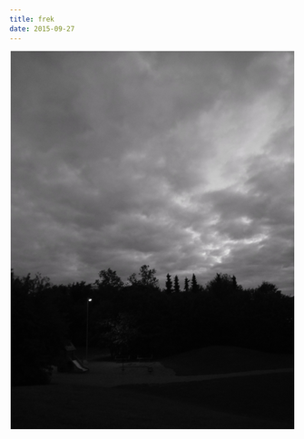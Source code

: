 ```yaml
---
title: frek
date: 2015-09-27
---
```


<img alt="kantorsgatan playground at dusk" title="kantorsgatan playground at dusk" style="margin:auto; display:block;" src="/assets/png/frek.png">

